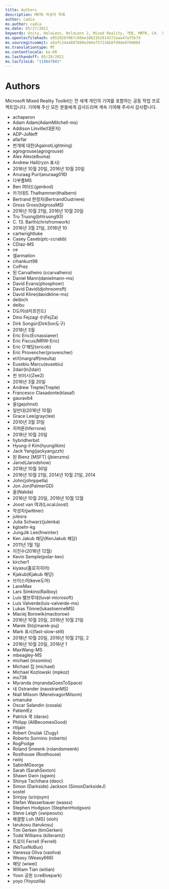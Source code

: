 ```yaml
---
title: Authors
description: MRTK 작성자 목록
author: cadia
ms.author: cadia
ms.date: 05/27/2021
keywords: Unity, HoloLens, HoloLens 2, Mixed Reality, 개발, MRTK, C#, 기여자, 커뮤니티
ms.openlocfilehash: e952926f067cb6be10621b2914372aaa47af5b7d
ms.sourcegitcommit: a5afc24a4887880e394ef57216b8fd9de9760004
ms.translationtype: MT
ms.contentlocale: ko-KR
ms.lasthandoff: 05/28/2021
ms.locfileid: "110647881"
---
```

# <a name="authors"></a>Authors

Microsoft Mixed Reality Toolkit는 전 세계 개인의 기여를 포함하는 공동 작업 프로젝트입니다. 기여해 주신 모든 분들에게 감사드리며 계속 기여해 주셔서 감사합니다.

- achaperon
- Adam Adam(AdamMitchell-ms)
- Addison Linville(대문자)
- ADP-JoNeff
- afarfar
- 번개에 대한(AgainstLightning)
- agrogrouse(agrogrouse)
- Alex Alex(elbuma)
- Andrew Hall(ryzn 표시)
- 2016년 10월 20일, 2016년 10월 20일
- Anuraag Puri(anuraag016)
- 다부플MS
- Ben 여타드(genbod)
- 카가데트 Thalhammer(thalbern)
- Bertrand 한정자(BertrandOustriere)
- Gross Gross(blgrossMS)
- 2016년 10월 21일, 2016년 10월 20일
- Tru Truong(bhtruong93)
- C. 13. Barth(chrisfromwork)
- 2016년 3월 21일, 2016년 10
- cartwrightluke
- Casey Caseb(ptc-ccrabb)
- CDiaz-MS
- ce
- 셀armation
- cihankurt98
- CoPrez
- 된 Carvalheiro (ccarvalheiro)
- Daniel Mann(danielmann-ms)
- David Evans(phosphoer)
- David David(djohnsomsft)
- David Kline(davidkline-ms)
- deibich
- deibu
- D도어(d자프린드)
- Dino Fejzagi 수(FejZa)
- Dirk Songür(DirkSon도구)
- 2018년 3월
- Eric Eric(Ecnassianer)
- Eric Fiscus(MRW-Eric)
- Eric O'해당(ericob)
- Eric Provencher(provencher)
- et지margraff(meulta)
- Eusebiu Marcu(eusebiu)
- 2dair(In2dair)
- 핀 브러시(Zee2)
- 2016년 3월 20일
- Andrew Trepte(Trepte)
- Francesco Clasadonte(klasaf)
- gauravb4
- 을(gejohnst)
- 일반대(2016년 10월)
- Grace Lee(grayclee)
- 2010년 3월 31일
- 히퍼론(hferrone)
- 2018년 10월 20일
- hybridherbst
- Hyung-il Kim(hyungilkim)
- Jack Yang(jackyangzzh)
- 된 Bienz [MSFT] (jbienzms)
- Jarod(Jarodshow)
- 2018년 10월 30일
- 2016년 10월 21일, 2014년 10월 21일, 2014
- John(johnppella)
- Jon Jon(PalmerGD)
- 을(Nakda)
- 2016년 10월 20일, 2016년 10월 12월
- Joost van 여과(LocalJoost)
- 작성자(jwittner)
- julesra
- Julia Schwarz(julenka)
- kgloehr-kg
- JungJik Lee(fnwinter)
- Ken Jakub 해당(KenJakub 해당)
- 2011년 1월 1일
- 이진수(2016년 12월)
- Kevin Semple(polar-kev)
- kircher1
- kiyasu(홀로히히어)
- Kjakub(Kjakub 해당)
- 브이스어(keve도어)
- LaneMax
- Lars Simkins(Railboy)
- Luis 밸브루데(luval-microsoft)
- Luis Valverde(luis-valverde-ms)
- Lukas Tönne(lukastoenneMS)
- Maciej Borowik(macborow)
- 2016년 10월 20일, 2016년 10월 21일
- Marek Stój(marek-puj)
- Mark 표시(fast-slow-still)
- 2018년 10월 20일, 2016년 10월 21일, 2
- 2016년 10월 20일, 2016년 1
- MaxWang-MS
- mbeagley-MS
- michael (insominx)
- Michael 집 (michael)
- Michael Kozlowski (mpkoz)
- ms738
- Myranda (myrandaGoesToSpace)
- 네 Ostrander (naostranMS)
- Niall Milsom (MenelvagorMilsom)
- omanuke
- Oscar Salandin (ossala)
- PatientEz
- Patrick 쿡 (darax)
- Philipp (AllBecomesGood)
- ritijain
- Robert Onulak (Ziugy)
- Roberto Sonnino (roberto)
- RogPodge
- Roland Smeenk (rolandsmeenk)
- Rosthouse (Rosthouse)
- rwinj
- SabinMGeorge
- Sarah (SarahSexton)
- Shawn Gwin (sgwin)
- Shinya Tachihara (deoc)
- Simon (Darkside) Jackson (SimonDarksideJ)
- sostel
- Srinjoy (srinjoym)
- Stefan Wasserbauer (wassx)
- Stephen Hodgson (StephenHodgson)
- Steve Leigh (xwipeoutx)
- 해결할 Loh [MS] (sloh)
- tarukosu (tarukosu)
- Tim Gerken (timGerken)
- Todd Williams (killerantz)
- 트로이 Ferrell (Ferrell)
- (NoTuxNoBux)
- Vanessa Oliva (vaoliva)
- Weasy (Weasy666)
- 해당 (wiwei)
- William Tian (witian)
- Yoon 공원 (cre8ivepark)
- yoyo (Yoyozilla)